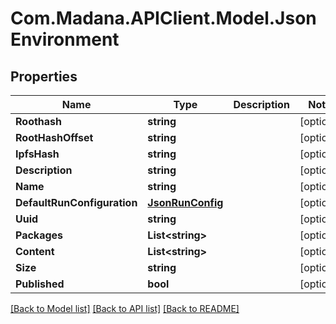 
# Com.Madana.APIClient.Model.JsonEnvironment

## Properties

Name | Type | Description | Notes
------------ | ------------- | ------------- | -------------
**Roothash** | **string** |  | [optional] 
**RootHashOffset** | **string** |  | [optional] 
**IpfsHash** | **string** |  | [optional] 
**Description** | **string** |  | [optional] 
**Name** | **string** |  | [optional] 
**DefaultRunConfiguration** | [**JsonRunConfig**](JsonRunConfig.md) |  | [optional] 
**Uuid** | **string** |  | [optional] 
**Packages** | **List&lt;string&gt;** |  | [optional] 
**Content** | **List&lt;string&gt;** |  | [optional] 
**Size** | **string** |  | [optional] 
**Published** | **bool** |  | [optional] 

[[Back to Model list]](../README.md#documentation-for-models)
[[Back to API list]](../README.md#documentation-for-api-endpoints)
[[Back to README]](../README.md)

